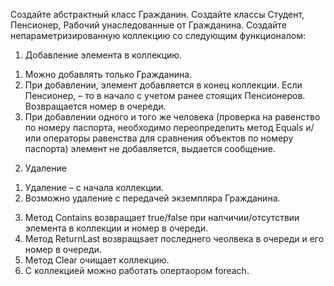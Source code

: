 Создайте абстрактный класс Гражданин. Создайте классы Студент, Пенсионер, Рабочий
унаследованные от Гражданина. Создайте непараметризированную коллекцию со следующим
функционалом:
1. Добавление элемента в коллекцию.
1) Можно добавлять только Гражданина.
2) При добавлении, элемент добавляется в конец коллекции. Если Пенсионер, – то в
начало с учетом ранее стоящих Пенсионеров. Возвращается номер в очереди.
3) При добавлении одного и того же человека (проверка на равенство по номеру
паспорта, необходимо переопределить метод Equals и/или операторы равенства для
сравнения объектов по номеру паспорта) элемент не добавляется, выдается
сообщение.
2. Удаление
1) Удаление – с начала коллекции.
2) Возможно удаление с передачей экземпляра Гражданина.
3. Метод Contains возвращает true/false при налчичии/отсутствии элемента в коллекции и
номер в очереди.
4. Метод ReturnLast возвращsает последнего чеолвека в очереди и его номер в очереди.
5. Метод Clear очищает коллекцию.
6. С коллекцией можно работать опертаором foreach.